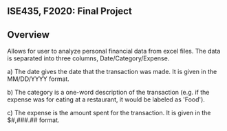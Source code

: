 ## ISE435, F2020: Final Project

## Overview
Allows for user to analyze personal financial data from excel files. The data is separated into three columns, Date/Category/Expense.

a) The date gives the date that the transaction was made. It is given in the MM/DD/YYYY format.

b) The category is a one-word description of the transaction (e.g. if the expense was for eating at a restaurant, it would be labeled as 'Food').

c) The expense is the amount spent for the transaction. It is given in the $#,###.## format.
